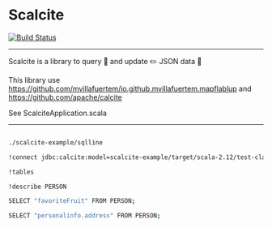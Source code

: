 # Scalcite

[![Build Status](https://travis-ci.com/mvillafuertem/scalcite.svg?branch=master)](https://travis-ci.com/mvillafuertem/scalcite)

****
Scalcite is a library to query 💬 and update ✏️ JSON data 📄

This library use https://github.com/mvillafuertem/io.github.mvillafuertem.mapflablup and https://github.com/apache/calcite

See ScalciteApplication.scala
****


```bash

./scalcite-example/sqlline

!connect jdbc:calcite:model=scalcite-example/target/scala-2.12/test-classes/model.json admin admin

!tables

!describe PERSON

SELECT "favoriteFruit" FROM PERSON;

SELECT "personalinfo.address" FROM PERSON;

```